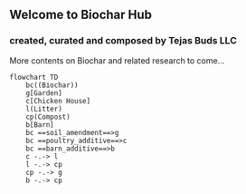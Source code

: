## Welcome to Biochar Hub
### created, curated and composed by Tejas Buds LLC

More contents on Biochar and related research to come...

```mermaid
flowchart TD
    bc((Biochar))
    g[Garden]
    c[Chicken House]
    l(Litter)
    cp(Compost)
    b[Barn]
    bc ==soil_amendment==>g
    bc ==poultry_additive==>c
    bc ==barn_additive==>b
    c -.-> l
    l -.-> cp
    cp -.-> g
    b -.-> cp
```